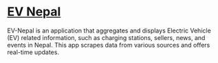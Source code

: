 # [EV Nepal](#ev-nepal)

EV-Nepal is an application that aggregates and displays Electric Vehicle (EV) related information, such as charging stations, sellers, news, and events in Nepal. This app scrapes data from various sources and offers real-time updates.
